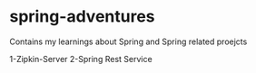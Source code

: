 # spring-adventures
Contains my learnings about Spring and Spring related proejcts

1-Zipkin-Server
2-Spring Rest Service
